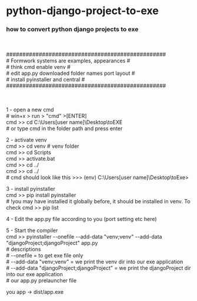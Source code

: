 # python-django-project-to-exe
<h3>how to convert python django projects to exe</h3></br> 
</br> 
 #################################################</br>
# Formwork systems are examples, appearances      #</br>
# think cmd enable venv                           #</br> 
# edit app.py downloaded folder names port layout #</br>
# install pyinstaller and central                 #</br>
 #################################################</br></br></br>

1 - open a new cmd</br>
    # win+x > run > "cmd" >[ENTER]</br>
    cmd >> cd C:\Users\[user name]\Desktop\toEXE</br>
    # or type cmd in the folder path and press enter</br>
  
2 - activate venv</br>
    cmd >> cd venv # venv folder</br>
    cmd >> cd Scripts</br>
    cmd >> activate.bat</br> 
    cmd >> cd ../</br>
    cmd >> cd ../</br>
    # cmd should look like this >>> (env) C:\Users\[user name]\Desktop\toExe></br>
    
3 - install pyinstaller</br>
    cmd >> pip install pyinstaller</br>
    # !you may have installed it globally before, it should be installed in venv. To check cmd >> pip list</br>

4 - Edit the app.py file according to you (port setting etc here)</br>

5 - Start the compiler</br>
    cmd >> pyinstaller --onefile --add-data "venv;venv" --add-data "djangoProject;djangoProject" app.py</br>
    # descriptions</br>
    # --onefile = to get exe file only</br>
    # --add-data "venv;venv" = we print the venv dir into our exe application</br>
    # --add-data "djangoProject;djangoProject" = we print the djangoProject dir into our exe application</br>
    # our app.py prelauncher file</br>
	
you app -> dist/app.exe
